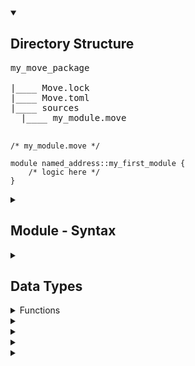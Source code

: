 <!-- [PlayList](https://www.youtube.com/playlist?list=PL3id4Z64z2sNED_aH7UYIFFwy6MsvKCN9) -->
<!-- Directory Structure -->
<details open>
<summary><h2>Directory Structure</summary>

<pre>
my_move_package

|____ Move.lock
|____ Move.toml
|____ sources
  |____ my_module.move

</pre>

```move
/* my_module.move */

module named_address::my_first_module {
    /* logic here */
}
```

</details>


<!-- Move Module Syntax -->
<details>
<summary><h2>Module - Syntax</summary>
  
```move
module <address>::<identifier> {
  (<use> <friend> <type> <function> <constant>) *
}
```

where <kbd>module</kbd> is a builtin keyword, <kbd>&lt;address&gt;</kbd> is a valid named or literal
address, <kbd>identifier</kbd> is the module name.
</details>


<details>
<summary><h2>Data Types</summary>

+ ### Unsigned Integer
    + **u8, u16, u32, u64, u128, u256**
    + no signed integer
    + type casting between integers
        + ```(x as u8)```
        + ```(y as u16)```
        + ```(some_numberu16 as u32)```

+ ### Address
    + Used to represent locations (sometimes called accounts) in storage.
    + 16-byte address (A 256-bit (32 byte) identifier in Sui Move )
 
+ ### Vector
    + ```Vector<T>``` is the only primitive collection type provided by Move

+ ### Type Abilities (4):
    + **Copy:** value can be copied (or cloned by value)
    + **Drop** value can be dropped by the end of scope
    + **Key:** value can be used as a key for global storage operations
    + **Store:** value can be stored inside global storage

</details>

<details>
<summary>Functions</summary>

Move functions have three types of visibility:
  + private(default)
  + public
  + public(friend)
  
</details>

<details>
<summary></summary>
</details>

<details>
<summary></summary>
</details>

<details>
<summary></summary>
</details>

<details>
<summary></summary>
</details>
